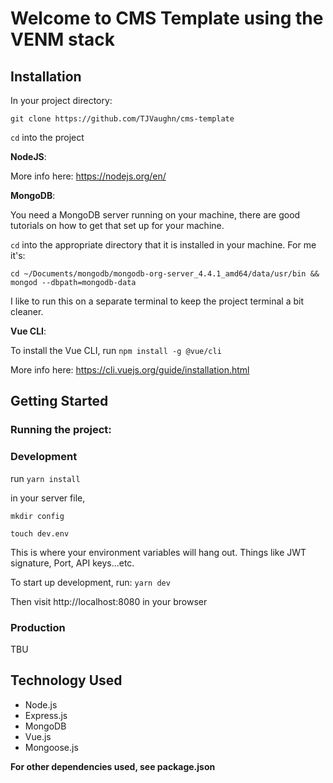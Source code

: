 # Welcome to CMS Template using the VENM stack

## Installation
In your project directory:

`git clone https://github.com/TJVaughn/cms-template`

`cd` into the project

**NodeJS**:

More info here: https://nodejs.org/en/

**MongoDB**:

You need a MongoDB server running on your machine, there are good tutorials on how to get that set up for your machine.

`cd` into the appropriate directory that it is installed in your machine. For me it's:

`cd ~/Documents/mongodb/mongodb-org-server_4.4.1_amd64/data/usr/bin && mongod --dbpath=mongodb-data`

I like to run this on a separate terminal to keep the project terminal a bit cleaner.

**Vue CLI**:

To install the Vue CLI, run `npm install -g @vue/cli`

More info here: https://cli.vuejs.org/guide/installation.html

## Getting Started

### Running the project:

### Development

run `yarn install`

in your server file, 

`mkdir config`

`touch dev.env`

This is where your environment variables will hang out. Things like JWT signature, Port, API keys...etc.

To start up development, run: `yarn dev`

Then visit http://localhost:8080 in your browser


### Production

TBU

## Technology Used

- Node.js
- Express.js
- MongoDB
- Vue.js
- Mongoose.js

**For other dependencies used, see package.json**


